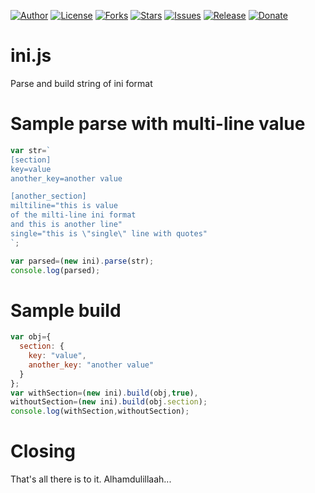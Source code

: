 
[![Author](https://img.shields.io/badge/author-9r3i-lightgrey.svg)](https://github.com/9r3i)
[![License](https://img.shields.io/github/license/9r3i/ini.js.svg)](https://github.com/9r3i/ini.js/blob/master/license.txt)
[![Forks](https://img.shields.io/github/forks/9r3i/ini.js.svg)](https://github.com/9r3i/ini.js/network)
[![Stars](https://img.shields.io/github/stars/9r3i/ini.js.svg)](https://github.com/9r3i/ini.js/stargazers)
[![Issues](https://img.shields.io/github/issues/9r3i/ini.js.svg)](https://github.com/9r3i/ini.js/issues)
[![Release](https://img.shields.io/github/release/9r3i/ini.js.svg)](https://github.com/9r3i/ini.js/releases)
[![Donate](https://img.shields.io/badge/donate-paypal-orange.svg)](https://paypal.me/9r3i)


# ini.js
Parse and build string of ini format


# Sample parse with multi-line value

```js
var str=`
[section]
key=value
another_key=another value

[another_section]
miltiline="this is value
of the milti-line ini format
and this is another line"
single="this is \"single\" line with quotes"
`;

var parsed=(new ini).parse(str);
console.log(parsed);
```


# Sample build

```js
var obj={
  section: {
    key: "value",
    another_key: "another value"
  }
};
var withSection=(new ini).build(obj,true),
withoutSection=(new ini).build(obj.section);
console.log(withSection,withoutSection);
```


# Closing
That's all there is to it.
Alhamdulillaah...
